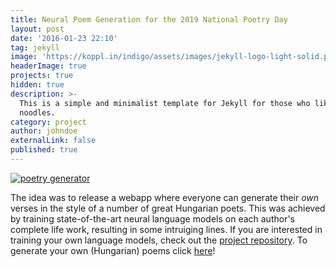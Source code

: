 ```yaml
---
title: Neural Poem Generation for the 2019 National Poetry Day
layout: post
date: '2016-01-23 22:10'
tag: jekyll
image: 'https://koppl.in/indigo/assets/images/jekyll-logo-light-solid.png'
headerImage: true
projects: true
hidden: true
description: >-
  This is a simple and minimalist template for Jekyll for those who likes to eat
  noodles.
category: project
author: johndoe
externalLink: false
published: true
---
```


[![poetry generator](https://github.com/ben0it8/poetry-language-model/blob/master/pics/versgen.gif?raw=true)](http://oddnumberofeyes.com/versgenerator/)

The idea was to release a webapp where everyone can generate their _own_ verses in the style of a number of great Hungarian poets. This was achieved by training state-of-the-art neural language models on each author's complete life work, resulting in some intruiging lines. 
If you are interested in training your own language models, check out the [project repository](https://github.com/ben0it8/poetry-language-model).
To generate your own (Hungarian) poems click [here](http://oddnumberofeyes.com/versgenerator/)!

